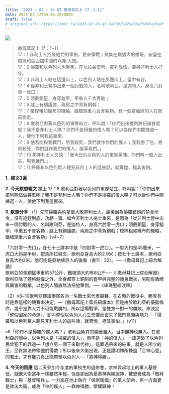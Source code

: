 ```yaml
---
title: "2023 – 02 – 24 QT 撒母耳記上 17：1~11"
date: 2025-04-12T04:06:25+0800
draft: false
# original_url: https://cmtc.tw/2023-02-24-qt-%e6%92%92%e6%af%8d%e8%80%b3%e8%a8%98%e4%b8%8a-17%ef%bc%9a111
---
```


![](/images/qt.jpg)
> 撒母耳記上 17：1\~11  
> 17：1 非利士人招聚他們的軍旅，要來爭戰；聚集在屬猶大的梭哥，安營在梭哥和亞西加中間的以弗‧大憫。  
> 17：2 掃羅和以色列人也聚集，在以拉谷安營，擺列隊伍，要與非利士人打仗。  
> 17：3 非利士人站在這邊山上，以色列人站在那邊山上，當中有谷。  
> 17：4 從非利士營中出來一個討戰的人，名叫歌利亞，是迦特人，身高六肘零一虎口；  
> 17：5 頭戴銅盔，身穿鎧甲，甲重五千舍客勒；  
> 17：6 腿上有銅護膝，兩肩之中背負銅戟；  
> 17：7 槍桿粗如織布的機軸，鐵槍頭重六百舍客勒。有一個拿盾牌的人在他前面走。  
> 17：8 歌利亞對著以色列的軍隊站立，呼叫說：「你們出來擺列隊伍做甚麼呢？我不是非利士人嗎？你們不是掃羅的僕人嗎？可以從你們中間揀選一人，使他下到我這裏來。  
> 17：9 他若能與我戰鬥，將我殺死，我們就作你們的僕人；我若勝了他，將他殺死，你們就作我們的僕人，服事我們。」  
> 17：10 那非利士人又說：「我今日向以色列人的軍隊罵陣。你們叫一個人出來，與我戰鬥。」  
> 17：11 掃羅和以色列眾人聽見非利士人的這些話，就驚惶，極其害怕。

**1.  經文3遍**

**2. 今天默想經文**
撒上 17：8 歌利亞對著以色列的軍隊站立，呼叫說：「你們出來擺列隊伍做甚麼呢？我不是非利士人嗎？你們不是掃羅的僕人嗎？可以從你們中間揀選一人，使他下到我這裏來。

**3. 默想分享**
（1）先前掃羅與約拿單大敗非利士人，最後因為掃羅錯誤的禁食命令，沒有追趕到底，功虧一簣。如今非利士人捲土重來，是因為「從非利士營中出來一個討戰的人，名叫歌利亞，是迦特人，身高六肘零一虎口；頭戴銅盔，身穿鎧甲，甲重五千舍客勒；腿上有銅護膝，兩肩之中背負銅戟；槍桿粗如織布的機軸，鐵槍頭重六百舍客勒」（v4\~7）

「六肘零一虎口」，在七十士譯本中是「四肘零一虎口」。一肘大約是45釐米，一虎口大約是半肘，按馬所拉經文，歌利亞身高大約2.9米；按七十士譯本，歌利亞身高大約2米。他可能是亞衲族巨人的後裔（書11：22）。──《撒母耳記上綜合解讀》  
歌利亞的青銅盔甲重約57公斤，鐵槍頭大約有8公斤──《 撒母耳記上綜合解讀》  
歌利亞除了體格魁偉之外，全身都穿上銅制的盔甲與完整的護身戰衣，另配有盾牌與厲害的戰槍，以色列人簡直無法把他擊倒。──《串珠聖經注釋》

（2）v8\~10歌利亞建議兩軍各派一名戰士來代表競賽。在古時的戰役中，勝敗有時是靠這樣的競賽來決定。—《撒母耳記上雷氏研讀本》但是由於歌利亞的優勢條件，幾乎是靠人力不可能戰勝的，所以這場戰爭，是雙方一對一的勝敗，來決定「整個國家的命運」，卻叫整個以色列人心生恐懼而喪失了戰鬥意願與能力—「掃羅和以色列眾人聽見非利士人的這些話，就驚惶，極其害怕。」（v11）

v8「你們不是掃羅的僕人嗎？」歌利亞極其的驕傲自大，目中無神也無人。在歌利亞的眼中，以色列人是「掃羅的僕人」，而不是「神的僕人」 一語道破了以色列民曾犯下的罪過—「想立另一個王來取代神」。這罪過帶來的結果，就是人所立的王，至終無法帶領他們得救；所以後來大衛出現，正是證明神所揀選「合神心意」的君王，才有能力真正能帶領以色列人—「靠神得勝」。

**4. 今天的回應**
這二天參加今年度的軍校生的退修會，求神興起地上的軍人基督徒，就像大衛當年一樣雖然年輕，但是卻因為愛慕神與順服神，被恩膏成為「敬拜戰士」與「基督精兵」。一方面在地上執行「保家衛國」的軍人使命，另一方面更是效法大衛，成為「神的僕人」—靠神得勝，榮耀歸神！
